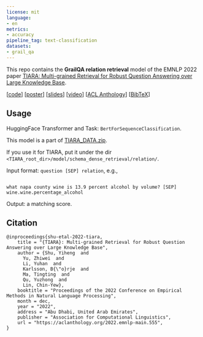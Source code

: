 ```yaml
---
license: mit
language:
- en
metrics:
- accuracy
pipeline_tag: text-classification
datasets:
- grail_qa
---
```



This repo contains the **GrailQA relation retrieval** model of the EMNLP 2022 paper [TIARA: Multi-grained Retrieval for Robust Question Answering over Large Knowledge Base](https://arxiv.org/abs/2210.12925).

[[code](https://github.com/microsoft/KC/tree/main/papers/TIARA)] [[poster](https://yihengshu.github.io/homepage/EMNLP22poster.pdf)] [[slides](https://yihengshu.github.io/homepage/EMNLP22slides.pdf)] [[video](https://s3.amazonaws.com/pf-user-files-01/u-59356/uploads/2022-11-04/fr03tjr/EMNLP22.mp4)] [[ACL Anthology](https://aclanthology.org/2022.emnlp-main.555/)] [[BibTeX](https://aclanthology.org/2022.emnlp-main.555.bib)]


## Usage

HuggingFace Transformer and Task: `BertForSequenceClassification`.

This model is a part of [TIARA_DATA.zip](https://kcpapers.blob.core.windows.net/tiara-emnlp2022/TIARA_DATA.zip). 

If you use it for TIARA, put it under the dir `<TIARA_root_dir>/model/schema_dense_retrieval/relation/`.

Input format: `question [SEP] relation`, e.g.,

```

what napa county wine is 13.9 percent alcohol by volume? [SEP] wine.wine.percentage_alcohol

```

Output: a matching score.

## Citation

```
@inproceedings{shu-etal-2022-tiara,
    title = "{TIARA}: Multi-grained Retrieval for Robust Question Answering over Large Knowledge Base",
    author = {Shu, Yiheng  and
      Yu, Zhiwei  and
      Li, Yuhan  and
      Karlsson, B{\"o}rje  and
      Ma, Tingting  and
      Qu, Yuzhong  and
      Lin, Chin-Yew},
    booktitle = "Proceedings of the 2022 Conference on Empirical Methods in Natural Language Processing",
    month = dec,
    year = "2022",
    address = "Abu Dhabi, United Arab Emirates",
    publisher = "Association for Computational Linguistics",
    url = "https://aclanthology.org/2022.emnlp-main.555",
}
```